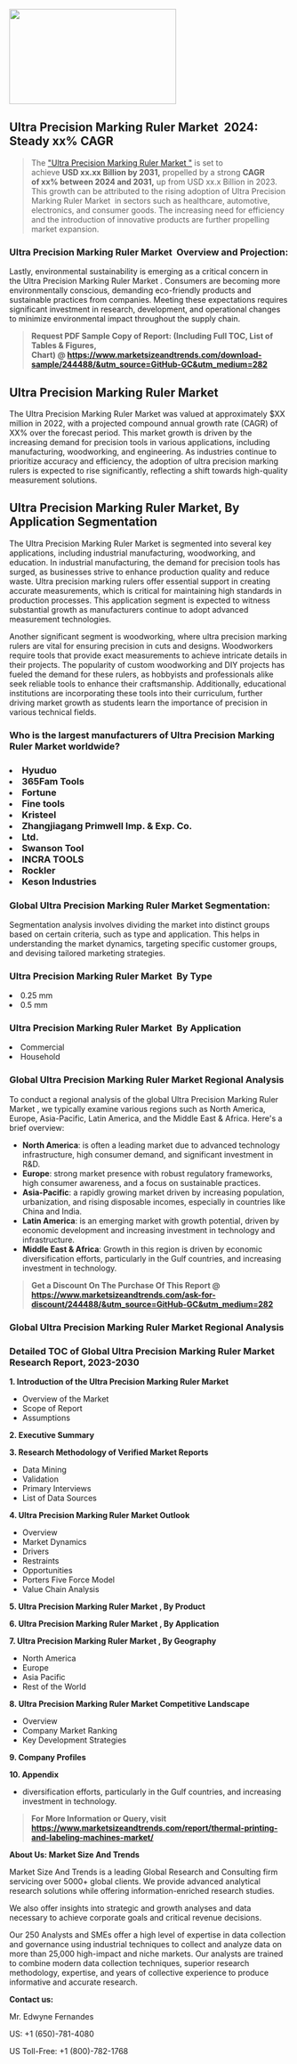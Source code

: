 <p><img class="alignnone size-medium wp-image-20088" src="https://ffe5etoiles.com/wp-content/uploads/2024/12/MST1-300x171.png" alt="" width="300" height="171" /></p><h2 id="ember46" class="ember-view reader-text-block__heading-2">Ultra Precision Marking Ruler Market &nbsp;2024: Steady&nbsp;xx% CAGR</h2><blockquote id="ember47" class="ember-view reader-text-block__blockquote">The&nbsp;<a class="app-aware-link " href="https://www.marketsizeandtrends.com/download-sample/244488/&utm_source=GitHub-GC&utm_medium=282" target="_blank" data-test-app-aware-link="">"Ultra Precision Marking Ruler Market "</a>&nbsp;is set to achieve&nbsp;<strong>USD&nbsp;xx.xx&nbsp;Billion by 2031,</strong>&nbsp;propelled by a strong&nbsp;<strong>CAGR of&nbsp;xx% between 2024 and 2031,</strong>&nbsp;up from USD xx.x Billion in 2023. This growth can be attributed to the rising adoption of&nbsp;Ultra Precision Marking Ruler Market &nbsp;in sectors such as healthcare, automotive, electronics, and consumer goods. The increasing need for efficiency and the introduction of innovative products are further propelling market expansion.</blockquote><h3 id="ember48" class="ember-view reader-text-block__heading-3">Ultra Precision Marking Ruler Market &nbsp;Overview and Projection:</h3><p id="ember49" class="ember-view reader-text-block__paragraph">Lastly, environmental sustainability is emerging as a critical concern in the&nbsp;Ultra Precision Marking Ruler Market . Consumers are becoming more environmentally conscious, demanding eco-friendly products and sustainable practices from companies. Meeting these expectations requires significant investment in research, development, and operational changes to minimize environmental impact throughout the supply chain.</p><blockquote id="ember50" class="ember-view reader-text-block__blockquote"><strong>Request PDF Sample Copy of Report: (Including Full TOC, List of Tables &amp; Figures, Chart)&nbsp;@&nbsp;<strong><a href="https://www.marketsizeandtrends.com/download-sample/244488/&utm_source=GitHub-GC&utm_medium=282" target="_blank">https://www.marketsizeandtrends.com/download-sample/244488/&utm_source=GitHub-GC&utm_medium=282</a></strong></strong></blockquote><h3 class=""><h2>Ultra Precision Marking Ruler Market</h2><p>The Ultra Precision Marking Ruler Market was valued at approximately $XX million in 2022, with a projected compound annual growth rate (CAGR) of XX% over the forecast period. This market growth is driven by the increasing demand for precision tools in various applications, including manufacturing, woodworking, and engineering. As industries continue to prioritize accuracy and efficiency, the adoption of ultra precision marking rulers is expected to rise significantly, reflecting a shift towards high-quality measurement solutions.</p><h2>Ultra Precision Marking Ruler Market, By Application Segmentation</h2><p>The Ultra Precision Marking Ruler Market is segmented into several key applications, including industrial manufacturing, woodworking, and education. In industrial manufacturing, the demand for precision tools has surged, as businesses strive to enhance production quality and reduce waste. Ultra precision marking rulers offer essential support in creating accurate measurements, which is critical for maintaining high standards in production processes. This application segment is expected to witness substantial growth as manufacturers continue to adopt advanced measurement technologies.</p><p>Another significant segment is woodworking, where ultra precision marking rulers are vital for ensuring precision in cuts and designs. Woodworkers require tools that provide exact measurements to achieve intricate details in their projects. The popularity of custom woodworking and DIY projects has fueled the demand for these rulers, as hobbyists and professionals alike seek reliable tools to enhance their craftsmanship. Additionally, educational institutions are incorporating these tools into their curriculum, further driving market growth as students learn the importance of precision in various technical fields.</p></h3><h3 id="" class="">Who is the largest manufacturers of&nbsp;Ultra Precision Marking Ruler Market worldwide?</h3><h3 class=""></Li><Li>Hyuduo</Li><Li> 365Fam Tools</Li><Li> Fortune</Li><Li> Fine tools</Li><Li> Kristeel</Li><Li> Zhangjiagang Primwell Imp. & Exp. Co.</Li><Li>Ltd.</Li><Li> Swanson Tool</Li><Li> INCRA TOOLS</Li><Li> Rockler</Li><Li> Keson Industries</h3><h3 id="ember53" class="ember-view reader-text-block__heading-3">Global&nbsp;Ultra Precision Marking Ruler Market Segmentation:</h3><p id="ember54" class="ember-view reader-text-block__paragraph">Segmentation analysis involves dividing the market into distinct groups based on certain criteria, such as type and application. This helps in understanding the market dynamics, targeting specific customer groups, and devising tailored marketing strategies.</p><h3 id="" class="">Ultra Precision Marking Ruler Market &nbsp;By Type</h3><p></Li><Li>0.25 mm</Li><Li> 0.5 mm</p><h3 id="" class="">Ultra Precision Marking Ruler Market &nbsp;By Application</h3><p class=""></Li><Li>Commercial</Li><Li> Household</p><h3 id="ember62" class="ember-view reader-text-block__heading-3">Global Ultra Precision Marking Ruler Market Regional Analysis</h3><p id="ember63" class="ember-view reader-text-block__paragraph">To conduct a regional analysis of the global Ultra Precision Marking Ruler Market , we typically examine various regions such as North America, Europe, Asia-Pacific, Latin America, and the Middle East &amp; Africa. Here's a brief overview:</p><ul><li><strong>North America</strong>: is often a leading market due to advanced technology infrastructure, high consumer demand, and significant investment in R&amp;D.</li><li><strong>Europe</strong>: strong market presence with robust regulatory frameworks, high consumer awareness, and a focus on sustainable practices.</li><li><strong>Asia-Pacific</strong>: a rapidly growing market driven by increasing population, urbanization, and rising disposable incomes, especially in countries like China and India.</li><li><strong>Latin America</strong>: is an emerging market with growth potential, driven by economic development and increasing investment in technology and infrastructure.</li><li><strong>Middle East &amp; Africa</strong>: Growth in this region is driven by economic diversification efforts, particularly in the Gulf countries, and increasing investment in technology.</li></ul><blockquote id="ember61" class="ember-view reader-text-block__blockquote"><strong>Get a Discount On The Purchase Of This Report @ <strong><a href="https://html-cleaner.com/" target="">https://www.marketsizeandtrends.com/ask-for-discount/244488/&utm_source=GitHub-GC&utm_medium=282</a></strong></strong></blockquote><h3 id="ember62" class="ember-view reader-text-block__heading-3">Global Ultra Precision Marking Ruler Market Regional Analysis</h3><h3 id="" class="">Detailed TOC of Global Ultra Precision Marking Ruler Market Research Report, 2023-2030</h3><p id="" class=""><strong>1. Introduction of the Ultra Precision Marking Ruler Market </strong></p><ul><li>Overview of the Market</li><li>Scope of Report</li><li>Assumptions</li></ul><p id="" class=""><strong>2. Executive Summary</strong></p><p id="" class=""><strong>3. Research Methodology of Verified Market Reports</strong></p><ul><li>Data Mining</li><li>Validation</li><li>Primary Interviews</li><li>List of Data Sources</li></ul><p id="" class=""><strong>4. Ultra Precision Marking Ruler Market Outlook</strong></p><ul><li>Overview</li><li>Market Dynamics</li><li>Drivers</li><li>Restraints</li><li>Opportunities</li><li>Porters Five Force Model</li><li>Value Chain Analysis</li></ul><p id="" class=""><strong>5. Ultra Precision Marking Ruler Market , By Product</strong></p><p id="" class=""><strong>6. Ultra Precision Marking Ruler Market , By Application</strong></p><p id="" class=""><strong>7. Ultra Precision Marking Ruler Market , By Geography</strong></p><ul><li>North America</li><li>Europe</li><li>Asia Pacific</li><li>Rest of the World</li></ul><p id="" class=""><strong>8. Ultra Precision Marking Ruler Market Competitive Landscape</strong></p><ul><li>Overview</li><li>Company Market Ranking</li><li>Key Development Strategies</li></ul><p id="" class=""><strong>9. Company Profiles</strong></p><p id="" class=""><strong>10. Appendix</strong></p><ul><li>diversification efforts, particularly in the Gulf countries, and increasing investment in technology.</li></ul><blockquote id="ember65" class="ember-view reader-text-block__blockquote"><strong>For More Information or Query, visit <strong><strong><a href="https://html-cleaner.com/" target="">https://www.marketsizeandtrends.com/report/thermal-printing-and-labeling-machines-market/</a></strong></strong></strong></blockquote><p id="" class=""><strong>About Us: Market Size And Trends</strong></p><p id="" class="">Market Size And Trends is a leading Global Research and Consulting firm servicing over 5000+ global clients. We provide advanced analytical research solutions while offering information-enriched research studies.</p><p id="" class="">We also offer insights into strategic and growth analyses and data necessary to achieve corporate goals and critical revenue decisions.</p><p id="" class="">Our 250 Analysts and SMEs offer a high level of expertise in data collection and governance using industrial techniques to collect and analyze data on more than 25,000 high-impact and niche markets. Our analysts are trained to combine modern data collection techniques, superior research methodology, expertise, and years of collective experience to produce informative and accurate research.</p><p id="" class=""><strong>Contact us:</strong></p><p id="" class="">Mr. Edwyne Fernandes</p><p id="" class="">US: +1 (650)-781-4080</p><p id="" class="">US Toll-Free: +1 (800)-782-1768</p>

